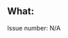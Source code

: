<!--

Hi, thanks for taking the time to submit this Pull Request, it is really appreciated!

Before submitting the Pull Request make sure you:

* are familiar with and follow the Code of Conduct for
  this project: CODE_OF_CONDUCT.md

* the commit message follows our guidelines: CONTRIBUTING.md#commit-message-guidelines

Feel free to add yourself as a contributor via `npm run contributors:add` and don't forget to run
`npm run contributors:generate` after this. For example:

$ npm run contributors:add username code,test,translation
$ npm run contributors:generate

-->

## What:

<!-- What changes are being made, why are these changes necessary? -->

<!--  To automatically close the corresponding issue use: Closes #<issue-number, e.g. Closes #47 -->

Issue number: N/A
